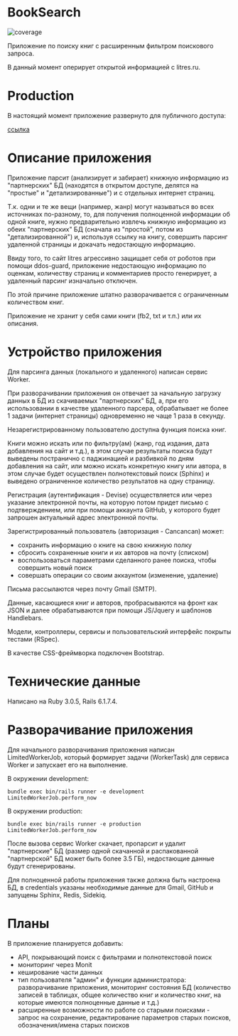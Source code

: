 # BookSearch

![coverage](https://img.shields.io/badge/coverage-97%25-brightgreen)

Приложение по поиску книг с расширенным фильтром поискового запроса.

В данный момент оперирует открытой информацией с litres.ru.

# Production

В настоящий момент приложение развернуто для публичного доступа:

[ссылка](http://95.163.242.214/)

# Описание приложения

Приложение парсит (анализирует и забирает) книжную информацию из "партнерских" БД (находятся в открытом доступе, делятся на "простые" и "детализированные") и с отдельных интернет страниц.

Т.к. одни и те же вещи (например, жанр) могут называться во всех источниках по-разному, то, для получения полноценной информации об одной книге, нужно предварительно извлечь книжную информацию из обеих "партнерских" БД (сначала из "простой", потом из "детализированной") и, используя ссылку на книгу, совершить парсинг удаленной страницы и докачать недостающую информацию.

Ввиду того, то сайт litres агрессивно защищает себя от роботов при помощи ddos-guard, приложение недостающую информацию по оценкам, количеству страниц и комментариев просто генерирует, а удаленный парсинг изначально отключен.

По этой причине приложение штатно разворачивается с ограниченным количеством книг.

Приложение не хранит у себя сами книги (fb2, txt и т.п.) или их описания.

# Устройство приложения

Для парсинга данных (локального и удаленного) написан сервис Worker.

При разворачивании приложения он отвечает за начальную загрузку данных в БД из скачиваемых "партнерских" БД, а, при его использовании в качестве удаленного парсера, обрабатывает не более 1 задачи (интернет страницы) одновременно не чаще 1 раза в секунду.

Незарегистрированному пользователю доступна функция поиска книг.

Книги можно искать или по фильтру(ам) (жанр, год издания, дата добавления на сайт и т.д.), в этом случае результаты поиска будут выведены постранично с паджинацией и разбивкой по дням добавления на сайт, или можно искать конкретную книгу или автора, в этом случае будет осуществлен полнотекстовый поиск (Sphinx) и выведено ограниченное количество результатов на одну страницу.

Регистрация (аутентификация - Devise) осуществляется или через указание электронной почты, на которую потом придет письмо с подтверждением, или при помощи аккаунта GitHub, у которого будет запрошен актуальный адрес электронной почты.

Зарегистрированный пользователь (авторизация - Cancancan) может:
- сохранить информацию о книге на свою книжную полку
- сбросить сохраненные книги и их авторов на почту (списком)
- воспользоваться параметрами сделанного ранее поиска, чтобы совершить новый поиск
- совершать операции со своим аккаунтом (изменение, удаление)

Письма рассылаются через почту Gmail (SMTP).

Данные, касающиеся книг и авторов, пробрасываются на фронт как JSON и далее обрабатываются при помощи JS/Jquery и шаблонов Handlebars.

Модели, контроллеры, сервисы и пользовательский интерфейс покрыты тестами (RSpec).

В качестве CSS-фреймворка подключен Bootstrap.

# Технические данные

Написано на Ruby 3.0.5, Rails 6.1.7.4.

# Разворачивание приложения

Для начального разворачивания приложения написан LimitedWorkerJob, который формирует задачи (WorkerTask) для сервиса Worker и запускает его на выполнение.

В окружении development:
```console
bundle exec bin/rails runner -e development LimitedWorkerJob.perform_now
```

В окружении production:
```console
bundle exec bin/rails runner -e production LimitedWorkerJob.perform_now
```

После вызова сервис Worker скачает, пропарсит и удалит "партнерские" БД (размер одной скачанной и распакованной "партнерской" БД может быть более 3.5 ГБ), недостающие данные будут сгенерированы.

Для полноценной работы приложения также должна быть настроена БД, в credentials указаны необходимые данные для Gmail, GitHub и запущены Sphinx, Redis, Sidekiq.

# Планы

В приложение планируется добавить:
- API, покрывающий поиск с фильтрами и полнотекстовой поиск
- мониторинг через Monit
- кеширование части данных
- тип пользователя "админ" и функции администратора: разворачивание приложения, мониторинг состояния БД (количество записей в таблицах, общее количество книг и количество книг, на которые имеются полноценные данные и т.д.)
- расширенные возможности по работе со старыми поисками - запрос на сохранение, редактирование параметров старых поисков, обозначения/имена старых поисков

